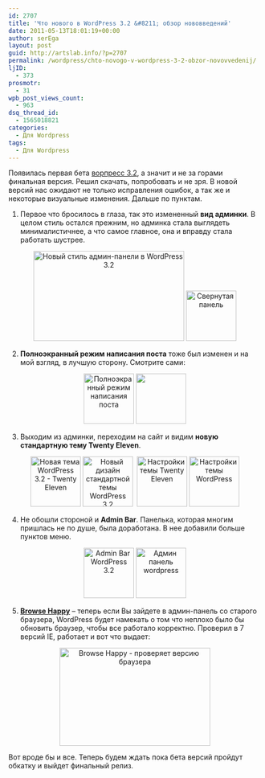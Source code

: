```yaml
---
id: 2707
title: 'Что нового в WordPress 3.2 &#8211; обзор нововведений'
date: 2011-05-13T18:01:19+00:00
author: serEga
layout: post
guid: http://artslab.info/?p=2707
permalink: /wordpress/chto-novogo-v-wordpress-3-2-obzor-novovvedenij/
ljID:
  - 373
prosmotr:
  - 31
wpb_post_views_count:
  - 963
dsq_thread_id:
  - 1565018821
categories:
  - Для Wordpress
tags:
  - Для Wordpress
---
```

Появилась первая бета [ворпресс 3.2](http://wordpress.org/news/2011/05/wordpress-3-2-beta-1/), а значит и не за горами финальная версия. Решил скачать, попробовать и не зря. В новой версий нас ожидают не только исправления ошибок, а так же и некоторые визуальные изменения. Дальше по пунктам.

1. Первое что бросилось в глаза, так это измененный **вид админки**. В целом стиль остался прежним, но админка стала выглядеть минималистичнее, а что самое главное, она и вправду стала работать шустрее.

<center>
  <a href="{{site.img_cdn}}/wordpress_32.jpg"><img src="{{site.img_cdn}}/wordpress_32-300x179.jpg" alt="Новый стиль админ-панели в WordPress 3.2" title="wordpress_32" width="300" height="179" class="alignnone size-medium wp-image-2708" srcset="{{site.img_cdn}}/wordpress_32-300x179.jpg 300w, {{site.img_cdn}}/wordpress_32-1024x612.jpg 1024w, {{site.img_cdn}}/wordpress_32.jpg 1283w" sizes="(max-width: 300px) 100vw, 300px" /></a>&nbsp;<a href="{{site.img_cdn}}/admin_design_wp32.jpg"><img src="{{site.img_cdn}}/admin_design_wp32-100x100.jpg" alt="Свернутая панель" title="admin_design_wp32" width="100" height="100" class="alignnone size-thumbnail wp-image-2721" /></a>
</center>

2. **Полноэкранный режим написания поста** тоже был изменен и на мой взгляд, в лучшую сторону. Смотрите сами:

<center>
  <a href="{{site.img_cdn}}/new_full_screen_editor_wp32.jpg"><img src="{{site.img_cdn}}/new_full_screen_editor_wp32-100x100.jpg" alt="Полноэкранный режим написания поста" title="new_full_screen_editor_wp32" width="100" height="100" class="alignnone size-thumbnail wp-image-2710" /></a>&nbsp;<a href="{{site.img_cdn}}/full_screen_editor_wp_32.jpg"><img src="{{site.img_cdn}}/full_screen_editor_wp_32-100x100.jpg" alt="" title="full_screen_editor_wp_32" width="100" height="100" class="alignnone size-thumbnail wp-image-2711" /></a>
</center>

3. Выходим из админки, переходим на сайт и видим **новую стандартную тему Twenty Eleven**.

<center>
  <a href="{{site.img_cdn}}/new_theme_wordpress_32.jpg"><img src="{{site.img_cdn}}/new_theme_wordpress_32-100x100.jpg" alt="Новая тема WordPress 3.2 - Twenty Eleven" title="new_theme_wordpress_32" width="100" height="100" class="alignnone size-thumbnail wp-image-2712" /></a>&nbsp;<a href="{{site.img_cdn}}/new_theme_wordpress_32_comment.jpg"><img src="{{site.img_cdn}}/new_theme_wordpress_32_comment-100x100.jpg" alt="Новый дизайн стандартной темы WordPress 3.2" title="new_theme_wordpress_32_comment" width="100" height="100" class="alignnone size-thumbnail wp-image-2713" /></a> &nbsp;<a href="{{site.img_cdn}}/new_theme_wordpress_32_options.jpg"><img src="{{site.img_cdn}}/new_theme_wordpress_32_options-100x100.jpg" alt="Настройки темы Twenty Eleven" title="new_theme_wordpress_32_options" width="100" height="100" class="alignnone size-thumbnail wp-image-2716" /></a>&nbsp;<a href="{{site.img_cdn}}/new_theme_wordpress_32_theme_opt.jpg"><img src="{{site.img_cdn}}/new_theme_wordpress_32_theme_opt-100x100.jpg" alt="Настройки темы WordPress" title="new_theme_wordpress_32_theme_opt" width="100" height="100" class="alignnone size-thumbnail wp-image-2717" /></a>
</center>

4. Не обошли стороной и **Admin Bar**. Панелька, которая многим пришлась не по душе, была доработана. В нее добавили больше пунктов меню.

<center>
  <a href="{{site.img_cdn}}/adminbar_wp32_2.jpg"><img src="{{site.img_cdn}}/adminbar_wp32_2-100x100.jpg" alt="Admin Bar WordPress 3.2" title="adminbar_wp32_2" width="100" height="100" class="alignnone size-thumbnail wp-image-2715" /></a>&nbsp;<a href="{{site.img_cdn}}/admin_bar_wp32.jpg"><img src="{{site.img_cdn}}/admin_bar_wp32-100x100.jpg" alt="Админ панель wordpress" title="admin_bar_wp32" width="100" height="100" class="alignnone size-thumbnail wp-image-2714" /></a>
</center>

5. [**Browse Happy**](http://browsehappy.com/) &#8211; теперь если Вы зайдете в админ-панель со старого браузера, WordPress будет намекать о том что неплохо было бы обновить браузер, чтобы все работало корректно. Проверил в 7 версий IE, работает и вот что выдает:

<center>
  <a href="{{site.img_cdn}}/browse_happy_wp32.jpg"><img src="{{site.img_cdn}}/browse_happy_wp32-300x195.jpg" alt="Browse Happy - проверяет версию браузера" title="browse_happy_wp32" width="300" height="195" class="alignnone size-medium wp-image-2722" srcset="{{site.img_cdn}}/browse_happy_wp32-300x195.jpg 300w, {{site.img_cdn}}/browse_happy_wp32.jpg 839w" sizes="(max-width: 300px) 100vw, 300px" /></a>
</center>

Вот вроде бы и все. Теперь будем ждать пока бета версий пройдут обкатку и выйдет финальный релиз.